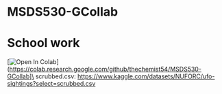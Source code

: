 # MSDS530-GCollab
# School work 
[![Open In Colab](https://colab.research.google.com/assets/colab-badge.svg)](https://colab.research.google.com/github/thechemist54/MSDS530-GCollab]\
scrubbed.csv: https://www.kaggle.com/datasets/NUFORC/ufo-sightings?select=scrubbed.csv

